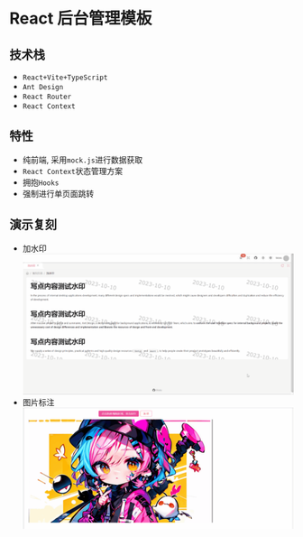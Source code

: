 # React 后台管理模板

## 技术栈

- `React+Vite+TypeScript`
- `Ant Design`
- `React Router`
- `React Context`

## 特性

- 纯前端, 采用`mock.js`进行数据获取
- `React Context`状态管理方案
- 拥抱`Hooks`
- 强制进行单页面跳转

## 演示复刻

- 加水印 ![加水印](./other/水印测试录制.gif)
- 图片标注 ![图片标注](./other/图片标注录制.gif)